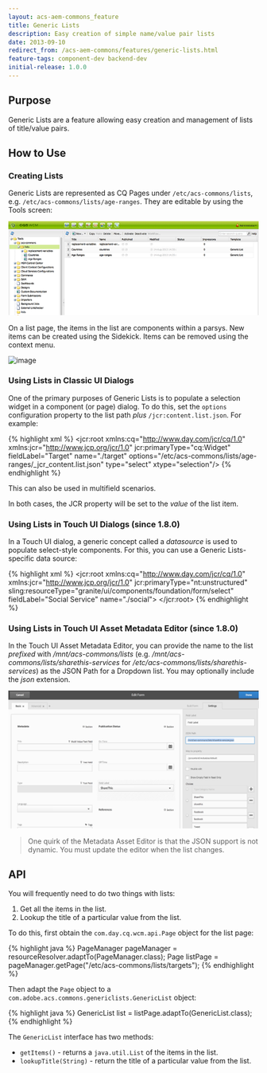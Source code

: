```yaml
---
layout: acs-aem-commons_feature
title: Generic Lists
description: Easy creation of simple name/value pair lists
date: 2013-09-10
redirect_from: /acs-aem-commons/features/generic-lists.html
feature-tags: component-dev backend-dev
initial-release: 1.0.0
---
```


## Purpose

Generic Lists are a feature allowing easy creation and management of lists of title/value pairs.

## How to Use

### Creating Lists

Generic Lists are represented as CQ Pages under `/etc/acs-commons/lists`, e.g. `/etc/acs-commons/lists/age-ranges`. They are editable by using the Tools screen:

![image](images/in-miscadmin.png)

On a list page, the items in the list are components within a parsys. New items can be created using the Sidekick. Items can be removed using the context menu.

![image](images/generic-lists/editor.png)

### Using Lists in Classic UI Dialogs

One of the primary purposes of Generic Lists is to populate a selection widget in a component (or page) dialog. To do this, set the `options` configuration property to the list path *plus* `/jcr:content.list.json`. For example:

{% highlight xml %}
<jcr:root xmlns:cq="http://www.day.com/jcr/cq/1.0" xmlns:jcr="http://www.jcp.org/jcr/1.0"
    jcr:primaryType="cq:Widget"
    fieldLabel="Target"
    name="./target"
    options="/etc/acs-commons/lists/age-ranges/_jcr_content.list.json"
    type="select"
    xtype="selection"/>
{% endhighlight %}

This can also be used in multifield scenarios.

In both cases, the JCR property will be set to the *value* of the list item.

### Using Lists in Touch UI Dialogs (since 1.8.0)

In a Touch UI dialog, a generic concept called a _datasource_ is used to populate select-style components. For this, you can use a Generic Lists-specific data source:

{% highlight xml %}
<jcr:root xmlns:cq="http://www.day.com/jcr/cq/1.0" xmlns:jcr="http://www.jcp.org/jcr/1.0"
    jcr:primaryType="nt:unstructured"
    sling:resourceType="granite/ui/components/foundation/form/select"
    fieldLabel="Social Service"
    name="./social">
    <datasource
        jcr:primaryType="nt:unstructured"
        sling:resourceType="acs-commons/components/utilities/genericlist/datasource"
        path="/etc/acs-commons/lists/sharethis-services" />
</jcr:root>
{% endhighlight %}


### Using Lists in Touch UI Asset Metadata Editor (since 1.8.0)

In the Touch UI Asset Metadata Editor, you can provide the name to the list *prefixed* with _/mnt/acs-commons/lists_ (e.g. _/mnt/acs-commons/lists/sharethis-services_ for _/etc/acs-commons/lists/sharethis-services_) as the JSON Path for a Dropdown list. You may optionally include the _json_ extension.

![image](images/metadata-editor.png)

> One quirk of the Metadata Asset Editor is that the JSON support is not dynamic. You must update the editor when the list changes.

## API

You will frequently need to do two things with lists:

1. Get all the items in the list.
2. Lookup the title of a particular value from the list.

To do this, first obtain the `com.day.cq.wcm.api.Page` object for the list page:

{% highlight java %}
    PageManager pageManager = resourceResolver.adaptTo(PageManager.class);
    Page listPage = pageManager.getPage("/etc/acs-commons/lists/targets");
{% endhighlight %}
    
Then adapt the `Page` object to a `com.adobe.acs.commons.genericlists.GenericList` object:

{% highlight java %}
    GenericList list = listPage.adaptTo(GenericList.class);
{% endhighlight %}

The `GenericList` interface has two methods:

* `getItems()` - returns a `java.util.List` of the items in the list.
* `lookupTitle(String)` - return the title of a particular value from the list.

